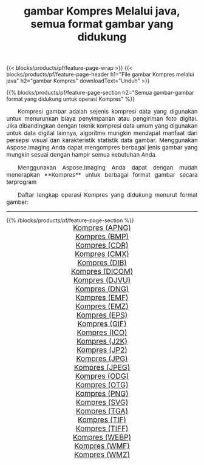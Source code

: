 ﻿---
title: gambar Kompres Melalui java, semua format gambar yang didukung 
weight: 3920
url: /id/java/compress 
lang: id
langdirlevel: 2
locales: zh-hans,ja,it,ru,de,es,fr,nl,id,lt,pl,pt,vi,tr,ko,zh-hant,ar,hi,th,sv,cs,uk,he
description: Menggunakan Aspose.Imaging Anda dapat dengan mudah Kompres gambar Via java
---

{{< blocks/products/pf/feature-page-wrap >}}
{{< blocks/products/pf/feature-page-header h1="File gambar Kompres melalui java" h2="gambar Kompres" downloadText="Unduh" >}}


{{% blocks/products/pf/feature-page-section  h2="Semua gambar-gambar format yang didukung untuk operasi Kompres" %}}
<p align="justify" style="text-indent:2em;font-size:15px;">
Kompresi gambar adalah sejenis kompresi data yang digunakan untuk menurunkan biaya penyimpanan atau pengiriman foto digital. Jika dibandingkan dengan teknik kompresi data umum yang digunakan untuk data digital lainnya, algoritme mungkin mendapat manfaat dari persepsi visual dan karakteristik statistik data gambar.
Menggunakan Aspose.Imaging Anda dapat mengompres berbagai jenis gambar yang mungkin sesuai dengan hampir semua kebutuhan Anda.
</p>
<p align="justify" style="text-indent:2em;font-size:15px;">
Menggunakan Aspose.Imaging Anda dapat dengan mudah menerapkan **Kompres** untuk berbagai format gambar secara terprogram
</p>
<p align="justify" style="text-indent:2em;font-size:15px;">
Daftar lengkap operasi Kompres yang didukung menurut format gambar:
</p>
<hr/>
{{% /blocks/products/pf/feature-page-section %}}
<div class="container-fluid productfamilypage bg-gray">
    <div class="convertypes bg-gray agp-content section">
        <div class="container">
		<div class="row other-converters" style="gap: 10px;font-size: 19px;text-align:center;">
		    <div class='col-md-2 other-converter remove-lp remove-rp'><a href="/imaging/id/java/compress/apng" style="padding:15px;">Kompres (APNG)</a></div><div class='col-md-2 other-converter remove-lp remove-rp'><a href="/imaging/id/java/compress/bmp" style="padding:15px;">Kompres (BMP)</a></div><div class='col-md-2 other-converter remove-lp remove-rp'><a href="/imaging/id/java/compress/cdr" style="padding:15px;">Kompres (CDR)</a></div><div class='col-md-2 other-converter remove-lp remove-rp'><a href="/imaging/id/java/compress/cmx" style="padding:15px;">Kompres (CMX)</a></div><div class='col-md-2 other-converter remove-lp remove-rp'><a href="/imaging/id/java/compress/dib" style="padding:15px;">Kompres (DIB)</a></div><div class='col-md-2 other-converter remove-lp remove-rp'><a href="/imaging/id/java/compress/dicom" style="padding:15px;">Kompres (DICOM)</a></div><div class='col-md-2 other-converter remove-lp remove-rp'><a href="/imaging/id/java/compress/djvu" style="padding:15px;">Kompres (DJVU)</a></div><div class='col-md-2 other-converter remove-lp remove-rp'><a href="/imaging/id/java/compress/dng" style="padding:15px;">Kompres (DNG)</a></div><div class='col-md-2 other-converter remove-lp remove-rp'><a href="/imaging/id/java/compress/emf" style="padding:15px;">Kompres (EMF)</a></div><div class='col-md-2 other-converter remove-lp remove-rp'><a href="/imaging/id/java/compress/emz" style="padding:15px;">Kompres (EMZ)</a></div><div class='col-md-2 other-converter remove-lp remove-rp'><a href="/imaging/id/java/compress/eps" style="padding:15px;">Kompres (EPS)</a></div><div class='col-md-2 other-converter remove-lp remove-rp'><a href="/imaging/id/java/compress/gif" style="padding:15px;">Kompres (GIF)</a></div><div class='col-md-2 other-converter remove-lp remove-rp'><a href="/imaging/id/java/compress/ico" style="padding:15px;">Kompres (ICO)</a></div><div class='col-md-2 other-converter remove-lp remove-rp'><a href="/imaging/id/java/compress/j2k" style="padding:15px;">Kompres (J2K)</a></div><div class='col-md-2 other-converter remove-lp remove-rp'><a href="/imaging/id/java/compress/jp2" style="padding:15px;">Kompres (JP2)</a></div><div class='col-md-2 other-converter remove-lp remove-rp'><a href="/imaging/id/java/compress/jpg" style="padding:15px;">Kompres (JPG)</a></div><div class='col-md-2 other-converter remove-lp remove-rp'><a href="/imaging/id/java/compress/jpeg" style="padding:15px;">Kompres (JPEG)</a></div><div class='col-md-2 other-converter remove-lp remove-rp'><a href="/imaging/id/java/compress/odg" style="padding:15px;">Kompres (ODG)</a></div><div class='col-md-2 other-converter remove-lp remove-rp'><a href="/imaging/id/java/compress/otg" style="padding:15px;">Kompres (OTG)</a></div><div class='col-md-2 other-converter remove-lp remove-rp'><a href="/imaging/id/java/compress/png" style="padding:15px;">Kompres (PNG)</a></div><div class='col-md-2 other-converter remove-lp remove-rp'><a href="/imaging/id/java/compress/svg" style="padding:15px;">Kompres (SVG)</a></div><div class='col-md-2 other-converter remove-lp remove-rp'><a href="/imaging/id/java/compress/tga" style="padding:15px;">Kompres (TGA)</a></div><div class='col-md-2 other-converter remove-lp remove-rp'><a href="/imaging/id/java/compress/tif" style="padding:15px;">Kompres (TIF)</a></div><div class='col-md-2 other-converter remove-lp remove-rp'><a href="/imaging/id/java/compress/tiff" style="padding:15px;">Kompres (TIFF)</a></div><div class='col-md-2 other-converter remove-lp remove-rp'><a href="/imaging/id/java/compress/webp" style="padding:15px;">Kompres (WEBP)</a></div><div class='col-md-2 other-converter remove-lp remove-rp'><a href="/imaging/id/java/compress/wmf" style="padding:15px;">Kompres (WMF)</a></div><div class='col-md-2 other-converter remove-lp remove-rp'><a href="/imaging/id/java/compress/wmz" style="padding:15px;">Kompres (WMZ)</a></div>
                </div>
        </div>
    </div>
</div>
<br/>
